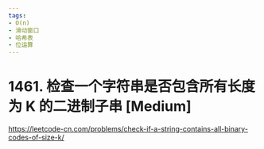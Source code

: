 ```yaml
---
tags:
- O(n)
- 滑动窗口
- 哈希表
- 位运算
---
```


# 1461. 检查一个字符串是否包含所有长度为 K 的二进制子串 [Medium]

<https://leetcode-cn.com/problems/check-if-a-string-contains-all-binary-codes-of-size-k/>
